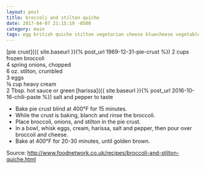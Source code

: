 ```yaml
---
layout: post
title: broccoli and stilton quiche
date: 2017-04-07 21:15:19 -0500
category: main
tags: egg british quiche stilton vegetarian cheese bluecheese vegetable dairy
---
```

[pie crust]({{ site.baseurl }}{% post_url 1969-12-31-pie-crust %})
2 cups frozen broccoli  
4 spring onions, chopped  
6 oz. stilton, crumbled  
3 eggs  
¾ cup heavy cream  
2 Tbsp. hot sauce or green [harissa]({{ site.baseurl }}{% post_url 2016-10-16-chili-paste %})
salt and pepper to taste  

  * Bake pie crust blind at 400°F for 15 minutes.
  * While the crust is baking, blanch and rinse the broccoli.
  * Place broccoli, onions, and stilton in the pie crust.
  * In a bowl, whisk eggs, cream, harissa, salt and pepper, then pour over broccoli and cheese.
  * Bake at 400°F for 20-30 minutes, until golden brown.

Source: <a href="http://www.foodnetwork.co.uk/recipes/broccoli-and-stilton-quiche.html">http://www.foodnetwork.co.uk/recipes/broccoli-and-stilton-quiche.html</a>
